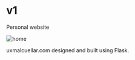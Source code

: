 # v1
Personal website

![home](https://github.com/UxmalCuellar/v1/static/images/home.png)

uxmalcuellar.com designed and built using Flask.
